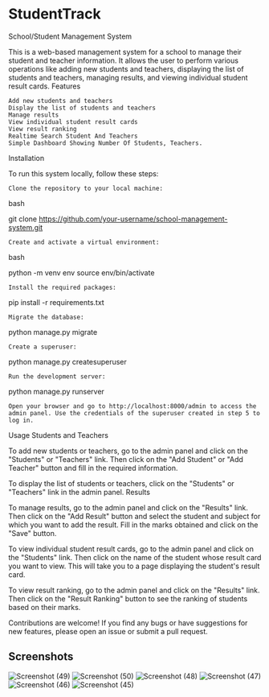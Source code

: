 # StudentTrack
School/Student Management System

This is a web-based management system for a school to manage their student and teacher information. It allows the user to perform various operations like adding new students and teachers, displaying the list of students and teachers, managing results, and viewing individual student result cards.
Features

    Add new students and teachers
    Display the list of students and teachers
    Manage results
    View individual student result cards
    View result ranking
    Realtime Search Student And Teachers
    Simple Dashboard Showing Number Of Students, Teachers.

Installation

To run this system locally, follow these steps:

    Clone the repository to your local machine:

bash

git clone https://github.com/your-username/school-management-system.git

    Create and activate a virtual environment:

bash

python -m venv env
source env/bin/activate

    Install the required packages:

pip install -r requirements.txt

    Migrate the database:

python manage.py migrate

    Create a superuser:

python manage.py createsuperuser

    Run the development server:

python manage.py runserver

    Open your browser and go to http://localhost:8000/admin to access the admin panel. Use the credentials of the superuser created in step 5 to log in.

Usage
Students and Teachers

To add new students or teachers, go to the admin panel and click on the "Students" or "Teachers" link. Then click on the "Add Student" or "Add Teacher" button and fill in the required information.

To display the list of students or teachers, click on the "Students" or "Teachers" link in the admin panel.
Results

To manage results, go to the admin panel and click on the "Results" link. Then click on the "Add Result" button and select the student and subject for which you want to add the result. Fill in the marks obtained and click on the "Save" button.

To view individual student result cards, go to the admin panel and click on the "Students" link. Then click on the name of the student whose result card you want to view. This will take you to a page displaying the student's result card.

To view result ranking, go to the admin panel and click on the "Results" link. Then click on the "Result Ranking" button to see the ranking of students based on their marks.


Contributions are welcome! If you find any bugs or have suggestions for new features, please open an issue or submit a pull request.
<h2>Screenshots </h2>

![Screenshot (49)](https://user-images.githubusercontent.com/78295593/233644826-12882438-5908-4a44-8967-7452b856e5db.png)
![Screenshot (50)](https://user-images.githubusercontent.com/78295593/233645013-276a866e-b434-4aca-a62b-ab8d1d6fc106.png)
![Screenshot (48)](https://user-images.githubusercontent.com/78295593/233645023-b5251816-34ba-43b0-9d05-7f0ba4612a10.png)
![Screenshot (47)](https://user-images.githubusercontent.com/78295593/233645029-cbc3fecb-dc40-4b22-979e-85e70b7766c4.png)
![Screenshot (46)](https://user-images.githubusercontent.com/78295593/233645033-bdc820c3-ae5b-4bc9-b4c2-f857a072b67e.png)
![Screenshot (45)](https://user-images.githubusercontent.com/78295593/233645036-2675e867-c904-453b-8180-019be8bb000e.png)
